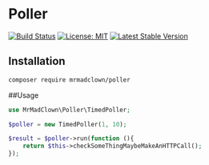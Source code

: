 # Poller 
[![Build Status](https://travis-ci.org/MrMadClown/Poller.svg?branch=master)](https://travis-ci.org/MrMadClown/Poller) 
[![License: MIT](https://img.shields.io/badge/License-MIT-green.svg)](https://opensource.org/licenses/MIT)
[![Latest Stable Version](https://poser.pugx.org/mrmadclown/poller/v/stable.svg)](https://packagist.org/packages/mrmadclown/poller)

## Installation
```bash
composer require mrmadclown/poller
```
##Usage
```php
use MrMadClown\Poller\TimedPoller;

$poller = new TimedPoller(1, 10);

$result = $poller->run(function (){
    return $this->checkSomeThingMaybeMakeAnHTTPCall();
});
```
